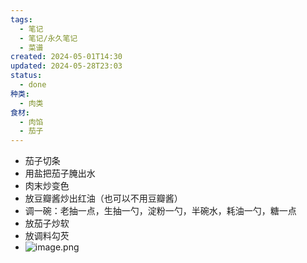 ```yaml
---
tags:
  - 笔记
  - 笔记/永久笔记
  - 菜谱
created: 2024-05-01T14:30
updated: 2024-05-28T23:03
status:
  - done
种类:
  - 肉类
食材:
  - 肉馅
  - 茄子
---
```

- 茄子切条
- 用盐把茄子腌出水
- 肉末炒变色
- 放豆瓣酱炒出红油（也可以不用豆瓣酱）
- 调一碗：老抽一点，生抽一勺，淀粉一勺，半碗水，耗油一勺，糖一点
- 放茄子炒软
- 放调料勾芡
- ![image.png](https://gcore.jsdelivr.net/gh/wsm6636/pic/202405282303519.png)
